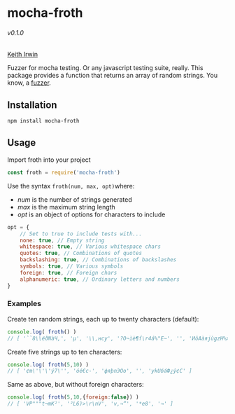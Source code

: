 # mocha-froth
###### v0.1.0
[Keith Irwin](https://keithirwin.us/)

Fuzzer for mocha testing.  Or any javascript testing suite, really.  This package provides a function that returns an array of random strings.  You know, a [fuzzer](https://en.wikipedia.org/wiki/Fuzzer).  

## Installation

```sh
npm install mocha-froth
```


## Usage

Import froth into your project

```javascript
const froth = require('mocha-froth')
```

Use the syntax `froth(num, max, opt)`where:

* *num* is the number of strings generated
* *max* is the maximum string length
* *opt* is an object of options for characters to include

```javascript
opt = {
	// Set to true to include tests with...
	none: true, // Empty string
	whitespace: true, // Various whitespace chars
	quotes: true, // Combinations of quotes
	backslashing: true, // Combinations of backslashes
	symbols: true, // Various symbols
	foreign: true, // Foreign chars
	alphanumeric: true, // Ordinary letters and numbers
}
```

### Examples

Create ten random strings, each up to twenty characters (default): 

```javascript
console.log( froth() )
// [ '``8\\ёðNàЧ,', 'µ', '\\,нcy', '?O¬ìè¶ſ\r4á%"Е~', '', 'ИôAàяjùgzH%хйf', 'd\r\nïЧо', '«&pcj→ъгPfЬа|h', 'ñgMſииe&?“3ьXî¢òдq<ц', 'Un5tĸ' ]
```

Create five strings up to ten characters: 

```javascript
console.log( froth(5,10) )
// [ '¢m\'\'\'ý7\'', 'óé€с-', 'фяþnЭOо', '', 'ykUбáФ¿ŷ¢С' ]
```

Same as above, but without foreign characters: 
```javascript
console.log( froth(5,10,{foreign:false}) )
// [ 'VP"""t¬mK²', '²L6)>\r\nV', 'v,→“', '*e8', '→' ]
```
